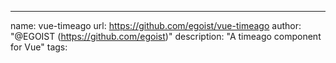 ---
name: vue-timeago
url: https://github.com/egoist/vue-timeago
author: "@EGOIST (https://github.com/egoist)"
description: "A timeago component for Vue"
tags: